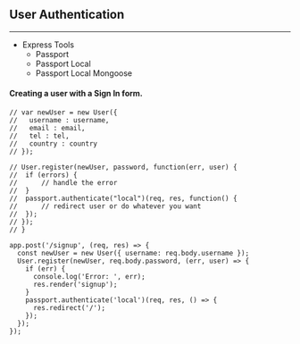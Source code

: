 ## User Authentication
___
* Express Tools
  * Passport
  * Passport Local
  * Passport Local Mongoose

#### Creating a user with a Sign In form.
```
// var newUser = new User({
//   username : username,
//   email : email,
//   tel : tel,
//   country : country
// });

// User.register(newUser, password, function(err, user) {
//  if (errors) {
//      // handle the error
//  }
//  passport.authenticate("local")(req, res, function() {
//      // redirect user or do whatever you want
//  });
// });
// }

app.post('/signup', (req, res) => {
  const newUser = new User({ username: req.body.username });
  User.register(newUser, req.body.password, (err, user) => {
    if (err) {
      console.log('Error: ', err);
      res.render('signup');
    }
    passport.authenticate('local')(req, res, () => {
      res.redirect('/');
    });
  });
});
```